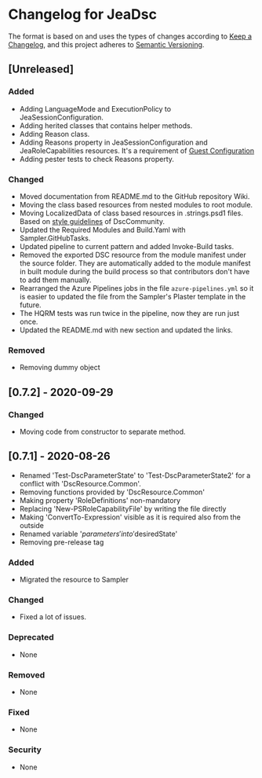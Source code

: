 # Changelog for JeaDsc

The format is based on and uses the types of changes according to [Keep a Changelog](https://keepachangelog.com/en/1.0.0/),
and this project adheres to [Semantic Versioning](https://semver.org/spec/v2.0.0.html).

## [Unreleased]

### Added

- Adding LanguageMode and ExecutionPolicy to JeaSessionConfiguration.
- Adding herited classes that contains helper methods.
- Adding Reason class.
- Adding Reasons property in JeaSessionConfiguration and JeaRoleCapabilities resources.
  It's a requirement of [Guest Configuration](https://docs.microsoft.com/en-us/azure/governance/policy/how-to/guest-configuration-create#get-targetresource-requirements)
- Adding pester tests to check Reasons property.

### Changed

- Moved documentation from README.md to the GitHub repository Wiki.
- Moving the class based resources from nested modules to root module.
- Moving LocalizedData of class based resources in .strings.psd1 files.
Based on [style guidelines](https://dsccommunity.org/styleguidelines/localization/) of DscCommunity.
- Updated the Required Modules and Build.Yaml with Sampler.GitHubTasks.
- Updated pipeline to current pattern and added Invoke-Build tasks.
- Removed the exported DSC resource from the module manifest under the
  source folder. They are automatically added to the module manifest in
  built module during the build process so that contributors don't have
  to add them manually.
- Rearranged the Azure Pipelines jobs in the file `azure-pipelines.yml`
  so it is easier to updated the file from the Sampler's Plaster template
  in the future.
- The HQRM tests was run twice in the pipeline, now they are run just once.
- Updated the README.md with new section and updated the links.

### Removed

- Removing dummy object

## [0.7.2] - 2020-09-29

### Changed

- Moving code from constructor to separate method.

## [0.7.1] - 2020-08-26

- Renamed 'Test-DscParameterState' to 'Test-DscParameterState2' for a conflict with 'DscResource.Common'.
- Removing functions provided by 'DscResource.Common'
- Making property 'RoleDefinitions' non-mandatory
- Replacing 'New-PSRoleCapabilityFile' by writing the file directly
- Making 'ConvertTo-Expression' visible as it is required also from the outside
- Renamed variable '$parameters' into '$desiredState'
- Removing pre-release tag

### Added

- Migrated the resource to Sampler

### Changed

- Fixed a lot of issues.

### Deprecated

- None

### Removed

- None

### Fixed

- None

### Security

- None
